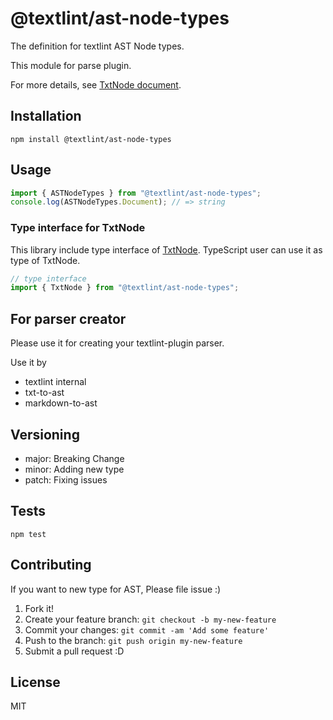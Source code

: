 # @textlint/ast-node-types

The definition for textlint AST Node types.

This module for parse plugin.


For more details, see [TxtNode document](https://github.com/textlint/textlint/blob/master/docs/txtnode.md).

## Installation

    npm install @textlint/ast-node-types

## Usage

```js
import { ASTNodeTypes } from "@textlint/ast-node-types";
console.log(ASTNodeTypes.Document); // => string
```

### Type interface for TxtNode

This library include type interface of [TxtNode](https://github.com/textlint/textlint/blob/master/docs/txtnode.md).
TypeScript user can use it as type of TxtNode.

```ts
// type interface
import { TxtNode } from "@textlint/ast-node-types";

```


## For parser creator

Please use it for creating your textlint-plugin parser.

Use it by

- textlint internal
- txt-to-ast
- markdown-to-ast

## Versioning

- major: Breaking Change
- minor: Adding new type
- patch: Fixing issues

## Tests

    npm test

## Contributing

If you want to new type for AST, Please file issue :)

1. Fork it!
2. Create your feature branch: `git checkout -b my-new-feature`
3. Commit your changes: `git commit -am 'Add some feature'`
4. Push to the branch: `git push origin my-new-feature`
5. Submit a pull request :D

## License

MIT

